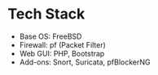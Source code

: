 # Tech Stack

- Base OS: FreeBSD
- Firewall: pf (Packet Filter)
- Web GUI: PHP, Bootstrap
- Add-ons: Snort, Suricata, pfBlockerNG

